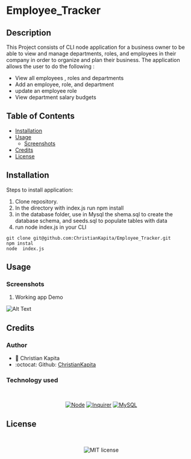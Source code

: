 # Employee_Tracker
## Description

This Project consists of CLI node application for a business owner to be able to view and manage departments, roles, and employees in their company in order to organize and plan their business.
The application allows the user to do the following : 
* View all employees , roles and departments 
* Add an employee, role, and department
* update an employee role
* View department salary budgets

## Table of Contents

* [Installation](#installation)
* [Usage](#usage)
    * [Screenshots](#screenshots)
* [Credits](#credits)
* [License](#license)

## Installation

Steps to install application:
1. Clone repository.
2. In the directory with index.js run npm install
3. in the database folder, use in Mysql the shema.sql to create the database schema, and seeds.sql to populate tables with data
4. run node index.js in your CLI

```
git clone git@github.com:ChristianKapita/Employee_Tracker.git
npm instal
node  index.js

```

## Usage
### Screenshots

1. Working app Demo

![Alt Text](https://media.giphy.com/media/oRryAv5oja1eLjf0KJ/giphy.gif)

## Credits

### Author

- 💼 Christian Kapita
- :octocat: Github: [ChristianKapita](https://github.com/ChristianKapita)


### Technology used

</br>
<p align="center">
    <a href="https://nodejs.org/en/"><img src="https://img.shields.io/badge/-Node-orange?style=for-the-badge" alt="Node" /></a>
    <a href="https://www.npmjs.com/package/inquirer"><img src="https://img.shields.io/badge/-Inquirer-blue?style=for-the-badge" alt="Inquirer" /></a>
    <a href="https://www.mysql.com/"><img alt="MySQL" src="https://img.shields.io/badge/mysql-%2300f.svg?&style=for-the-badge&logo=mysql&logoColor=white" alt="Mysql" /></a>
</p>

## License

</br>
<p align="center">
    <img align="center" src="https://img.shields.io/github/license/kqarlos/team-profile-generator?style=for-the-badge" alt="MIT license" />
</p>